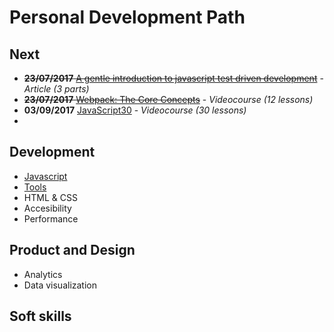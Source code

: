 # Personal Development Path
## Next
- ~~**23/07/2017** [A gentle introduction to javascript test driven development](development/js.md#js-testing)~~ - *Article (3 parts)*
- ~~**23/07/2017** [Webpack: The Core Concepts](development/tools.md#webpack)~~ - *Videocourse (12 lessons)*
- **03/09/2017** [JavaScript30](development/js.md#general) - *Videocourse (30 lessons)*
- 

## Development
- [Javascript](development/js.md)
- [Tools](development/tools.md)
- HTML & CSS
- Accesibility
- Performance

## Product and Design
- Analytics
- Data visualization

## Soft skills